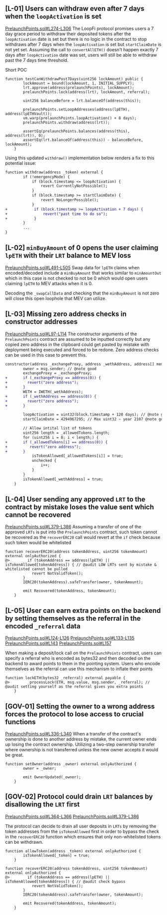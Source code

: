## [L-01] Users can withdraw even after 7 days when the `loopActivation` is set

[PrelaunchPoints.sol#L274-L306](https://github.com/code-423n4/2024-05-loop/blob/main/src/PrelaunchPoints.sol#L274-L306)
The LoopFi protocol promises users a 7 day grace period to withdraw their deposited tokens after the `loopActivation` date is set but there is no logic in the contract to stop withdraws after 7 days when the `loopActivation` is set but `startClaimDate` is not yet set. Assuming the call to `convertAllETH()` doesn't happen exactly 7 days after `loopActivation` date was set, users will still be able to withdraw past the 7 days time threshold.

Short POC
```solidity
function testCanWithdrawPost7Days(uint256 lockAmount) public {
        lockAmount = bound(lockAmount, 1, INITIAL_SUPPLY);
        lrt.approve(address(prelaunchPoints), lockAmount);
        prelaunchPoints.lock(address(lrt), lockAmount, referral);

        uint256 balanceBefore = lrt.balanceOf(address(this));

        prelaunchPoints.setLoopAddresses(address(lpETH), address(lpETHVault));
        vm.warp(prelaunchPoints.loopActivation() + 8 days);
        prelaunchPoints.withdraw(address(lrt));

        assertEq(prelaunchPoints.balances(address(this), address(lrt)), 0);
        assertEq(lrt.balanceOf(address(this)) - balanceBefore, lockAmount);
    }
```

Using this updated `withdraw()` implementation below renders a fix to this potential issue:

```diff
function withdraw(address _token) external {
        if (!emergencyMode) {
            if (block.timestamp <= loopActivation) {
                revert CurrentlyNotPossible();
            }
            if (block.timestamp >= startClaimDate) {
                revert NoLongerPossible();
            }
+            if (block.timestamp >= loopActivation + 7 days) {
+                revert("past time to do so");
+            }
        }
        ...
}
```

## [L-02] `minBuyAmount` of 0 opens the user claiming `lpETH` with their `LRT` balance to MEV loss

[PrelaunchPoints.sol#L491-L505](https://github.com/code-423n4/2024-05-loop/blob/main/src/PrelaunchPoints.sol#L491-L505)
Swap data for `lpETH` claims when encoded/decoded include a `minBuyAmount` that works similar to `minAmountOut` which in this case is not checked to not be 0 which would open users claiming `lpETH` to MEV attacks when it is 0.

Decoding the `_swapCallData` and checking that the `minBuyAmount` is not zero will close this open loophole that MEV can utilize.


## [L-03] Missing zero address checks in constructor addresses

[PrelaunchPoints.sol#L97-L114](https://github.com/code-423n4/2024-05-loop/blob/main/src/PrelaunchPoints.sol#L97-L114)
The constructor arguments of the `PrelaunchPoints` contract are assumed to be inputted correctly but any copied zero address in the clipboard could get pasted by mistake with deployment being executed and forced to be redone. Zero address checks can be used in this case to prevent this.

```diff
constructor(address _exchangeProxy, address _wethAddress, address[] memory _allowedTokens) {
        owner = msg.sender; // @note good
        exchangeProxy = _exchangeProxy;
+       if (_exchangeProxy == address(0)) {
+         revert("zero address");
+       }        
        WETH = IWETH(_wethAddress);
+       if (_wethAddress == address(0)) {
+         revert("zero address");
+       }    

        loopActivation = uint32(block.timestamp + 120 days); // @note good
        startClaimDate = 4294967295; // Max uint32 ~ year 2107 @note good

        // Allow intital list of tokens
        uint256 length = _allowedTokens.length;
        for (uint256 i = 0; i < length;) {
+       if (_allowedTokens[i] == address(0)) {
+          revert("zero address");
+       }   
            isTokenAllowed[_allowedTokens[i]] = true;
            unchecked {
                i++;
            }
        }
        isTokenAllowed[_wethAddress] = true;
    }
```

## [L-04] User sending any approved `LRT` to the contract by mistake loses the value sent which cannot be recovered

[PrelaunchPoints.sol#L379-L386](https://github.com/code-423n4/2024-05-loop/blob/main/src/PrelaunchPoints.sol#L379-L386)
Assuming a transfer of one of the approved `LRTs` is put into the `PrelaunchPoints` contract, such token cannot be recovered as the `recoverERC20` call would revert at the `if` check because such token would be whitelisted

```solidity
function recoverERC20(address tokenAddress, uint256 tokenAmount) external onlyAuthorized {
@>        if (tokenAddress == address(lpETH) || isTokenAllowed[tokenAddress]) { // @audit LOW LRTs sent by mistake & whitelisted cannot be pulled
            revert NotValidToken();
        }
        IERC20(tokenAddress).safeTransfer(owner, tokenAmount);

        emit Recovered(tokenAddress, tokenAmount);
    }
```

## [L-05] User can earn extra points on the backend by setting themselves as the referral in the encoded `_referral` data

[PrelaunchPoints.sol#L124-L126](https://github.com/code-423n4/2024-05-loop/blob/main/src/PrelaunchPoints.sol#L124-L126)
[PrelaunchPoints.sol#L133-L135](https://github.com/code-423n4/2024-05-loop/blob/main/src/PrelaunchPoints.sol#L133-L135)
[PrelaunchPoints.sol#L143](https://github.com/code-423n4/2024-05-loop/blob/main/src/PrelaunchPoints.sol#L143)
[PrelaunchPoints.sol#L157](https://github.com/code-423n4/2024-05-loop/blob/main/src/PrelaunchPoints.sol#L157)


When making a deposit/lock call on the `PrelaunchPoints` contract, users can specify a referral who is encoded as bytes32 and then decoded on the backend to award points to them in the pointing system. Users who encode themselves as the referral can use this mechanism to inflate their points

```solidity
function lockETH(bytes32 _referral) external payable {
@>        _processLock(ETH, msg.value, msg.sender, _referral); // @audit setting yourself as the referral gives you extra points
    }
```

## [GOV-01] Setting the owner to a wrong address forces the protocol to lose access to crucial functions

[PrelaunchPoints.sol#L336-L340](https://github.com/code-423n4/2024-05-loop/blob/main/src/PrelaunchPoints.sol#L336-L340)
When a transfer of the contract's ownership is done to another address by mistake, the current owner ends up losing the contract ownership. Utilizing a two-step ownership transfer where ownership is not transferred unless the new owner accepts it would be great.

```solidity
function setOwner(address _owner) external onlyAuthorized {
        owner = _owner;

        emit OwnerUpdated(_owner);
    }
```

## [GOV-02] Protocol could drain `LRT` balances by disallowing the `LRT` first

[PrelaunchPoints.sol#L364-L366](https://github.com/code-423n4/2024-05-loop/blob/main/src/PrelaunchPoints.sol#L364-L366)
[PrelaunchPoints.sol#L379-L386](https://github.com/code-423n4/2024-05-loop/blob/main/src/PrelaunchPoints.sol#L379-L386)

The protocol can decide to drain all user deposits in `LRTs` by removing the token addresses from the `isTokenAllowed` first in order to bypass the check in the `recoverERC20` function which ensures that only non-whitelisted tokens can be withdrawn.

```solidity
function allowToken(address _token) external onlyAuthorized {
        isTokenAllowed[_token] = true;
    }
```

```solidity
function recoverERC20(address tokenAddress, uint256 tokenAmount) external onlyAuthorized {
@>        if (tokenAddress == address(lpETH) || isTokenAllowed[tokenAddress]) { // @audit check bypass
            revert NotValidToken();
        }
        IERC20(tokenAddress).safeTransfer(owner, tokenAmount);

        emit Recovered(tokenAddress, tokenAmount);
    }
```